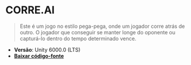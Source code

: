 # CORRE.AI

> Este é um jogo no estilo pega-pega, onde um jogador corre atrás de outro. O jogador que conseguir se manter longe do oponente ou capturá-lo dentro do tempo determinado vence.

- **Versão**: Unity 6000.0 (LTS)
- [**Baixar código-fonte**](https://github.com/schautsu/TC-I/archive/refs/heads/master.zip)
